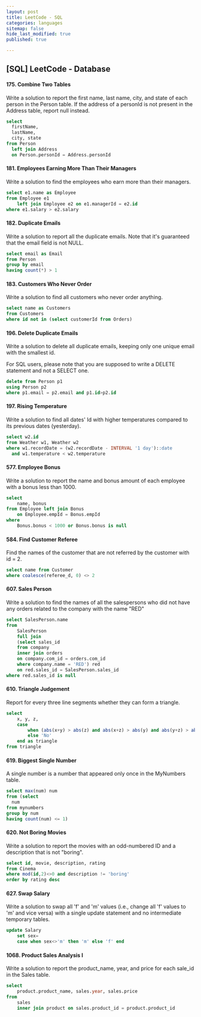 ```yaml
---
layout: post
title: LeetCode - SQL
categories: languages
sitemap: false
hide_last_modified: true
published: true

---
```


## [SQL] LeetCode - Database

#### 175. Combine Two Tables
Write a solution to report the first name, last name, city, and state of each person in the Person table. If the address of a personId is not present in the Address table, report null instead.

~~~ sql
select 
  firstName, 
  lastName, 
  city, state 
from Person 
  left join Address 
  on Person.personId = Address.personId
~~~ 

#### 181. Employees Earning More Than Their Managers
Write a solution to find the employees who earn more than their managers.

~~~ sql
select e1.name as Employee
from Employee e1
    left join Employee e2 on e1.managerId = e2.id
where e1.salary > e2.salary    
~~~ 

#### 182. Duplicate Emails
Write a solution to report all the duplicate emails. Note that it's guaranteed that the email field is not NULL.

~~~ sql
select email as Email
from Person
group by email
having count(*) > 1
~~~ 

#### 183. Customers Who Never Order
Write a solution to find all customers who never order anything.

~~~ sql
select name as Customers
from Customers 
where id not in (select customerId from Orders)
~~~ 

#### 196. Delete Duplicate Emails
Write a solution to delete all duplicate emails, keeping only one unique email with the smallest id.

For SQL users, please note that you are supposed to write a DELETE statement and not a SELECT one.

~~~ sql
delete from Person p1
using Person p2
where p1.email = p2.email and p1.id>p2.id
~~~ 

#### 197. Rising Temperature
Write a solution to find all dates' Id with higher temperatures compared to its previous dates (yesterday).

~~~ sql
select w2.id
from Weather w1, Weather w2
where w1.recordDate = (w2.recordDate - INTERVAL '1 day')::date
  and w1.temperature < w2.temperature
~~~ 

#### 577. Employee Bonus
Write a solution to report the name and bonus amount of each employee with a bonus less than 1000.

~~~ sql
select
    name, bonus
from Employee left join Bonus
    on Employee.empId = Bonus.empId
where
    Bonus.bonus < 1000 or Bonus.bonus is null
~~~ 

#### 584. Find Customer Referee
Find the names of the customer that are not referred by the customer with id = 2.

~~~ sql
select name from Customer
where coalesce(referee_d, 0) <> 2
~~~ 

#### 607. Sales Person
Write a solution to find the names of all the salespersons who did not have any orders related to the company with the name "RED"

~~~ sql
select SalesPerson.name
from 
    SalesPerson
    full join
    (select sales_id
    from company
    inner join orders
    on company.com_id = orders.com_id
    where company.name = 'RED') red
    on red.sales_id = SalesPerson.sales_id
where red.sales_id is null
~~~ 

#### 610. Triangle Judgement
Report for every three line segments whether they can form a triangle.

~~~ sql
select
    x, y, z, 
    case 
        when (abs(x+y) > abs(z) and abs(x+z) > abs(y) and abs(y+z) > abs(x)) then 'Yes'
        else 'No'
    end as triangle
from triangle       
~~~ 

#### 619. Biggest Single Number
A single number is a number that appeared only once in the MyNumbers table.

~~~ sql
select max(num) num
from (select
  num
from mynumbers
group by num
having count(num) <= 1)    
~~~ 

#### 620. Not Boring Movies
Write a solution to report the movies with an odd-numbered ID and a description that is not "boring".

~~~ sql
select id, movie, description, rating
from Cinema
where mod(id,2)<>0 and description != 'boring'
order by rating desc
~~~ 

#### 627. Swap Salary
Write a solution to swap all 'f' and 'm' values (i.e., change all 'f' values to 'm' and vice versa) with a single update statement and no intermediate temporary tables.

~~~ sql
update Salary
    set sex=
    case when sex<>'m' then 'm' else 'f' end   
~~~ 

#### 1068. Product Sales Analysis I
Write a solution to report the product_name, year, and price for each sale_id in the Sales table.

~~~ sql
select
    product.product_name, sales.year, sales.price
from
    sales
    inner join product on sales.product_id = product.product_id
~~~ 
